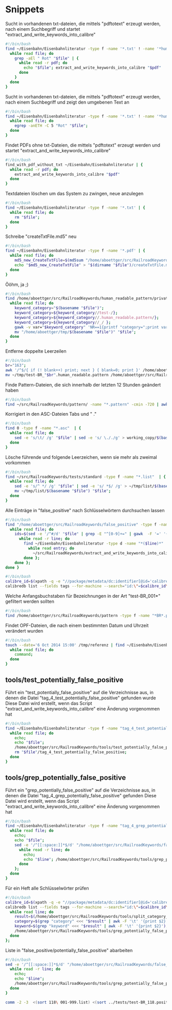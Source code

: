Snippets
==

Sucht in vorhandenen txt-dateien, die mittels "pdftotext" erzeugt werden, nach einem Suchbegriff und startet "extract_and_write_keywords_into_calibre"

```sh
#!/bin/bash
find ~/Eisenbahn/Eisenbahnliteratur -type f -name '*.txt' ! -name '*human-readable.txt' | {
  while read file; do
    grep -aEl " Rot" "$file" | {
      while read -r pdf; do
        echo "$file"; extract_and_write_keywords_into_calibre "$pdf"
      done
    }
  done
}
```

Sucht in vorhandenen txt-dateien, die mittels "pdftotext" erzeugt werden, nach einem Suchbegriff und zeigt den umgebenen Text an

```sh
#!/bin/bash
find ~/Eisenbahn/Eisenbahnliteratur -type f -name '*.txt' ! -name '*human-readable.txt' | {
  while read file; do
    egrep -anETH -C 5 "Rot" "$file";
  done
}

```

Findet PDFs ohne txt-Dateien, die mittels "pdftotext" erzeugt werden und startet "extract_and_write_keywords_into_calibre"

```sh
#!/bin/bash
find_with_pdf_without_txt ~/Eisenbahn/Eisenbahnliteratur | {
  while read -r pdf; do
    extract_and_write_keywords_into_calibre "$pdf"
  done
}
```

Textdateien löschen um das System zu zwingen, neue anzulegen

```sh
#!/bin/bash
find ~/Eisenbahn/Eisenbahnliteratur -type f -name '*.txt' | {
  while read file; do
    rm "$file";
  done
}
```

Schreibe "createTxtFile.md5" neu

```sh
#!/bin/bash
find ~/Eisenbahn/Eisenbahnliteratur -type f -name '*.pdf' | {
  while read file; do
    md5_new_CreateTxtFile=$(md5sum "/home/aboettger/src/RailroadKeywords/functions/createTxtFile.sh"  | gawk  -F ' ' '{print $1}');
    echo "$md5_new_CreateTxtFile" > "$(dirname "$file")/createTxtFile.md5";
  done
}
```

Ööhm, ja ;)
```sh
#!/bin/bash
find /home/aboettger/src/RailroadKeywords/human_readable_pattern/private -type f -name "test-*.pattern" | {
  while read file; do
    keyword_category="$(basename "$file")";
    keyword_category=${keyword_category//test-/};
    keyword_category=${keyword_category//.human_readable.pattern/}; 
    keyword_category=${keyword_category//_/ };
    gawk -v var="$keyword_category" 'NR==1{printf "category=";print var;print;print} NR!=1' "$file"  > "/home/aboettger/tmp/$(basename "$file")";
    mv "/home/aboettger/tmp/$(basename "$file")" "$file";
  done
}
```

Entferne doppelte Leerzeilen

```sh
#!/bin/bash
br="163";
awk '/^$/{ if (! blank++) print; next } { blank=0; print }' /home/aboettger/src/RailroadKeywords/human_readable_pattern/standard/test-BR_"$br".human_readable.pattern > ~/tmp/test-BR_"$br".human_readable.pattern;
mv ~/tmp/test-BR_"$br".human_readable.pattern /home/aboettger/src/RailroadKeywords/human_readable_pattern/standard/test-BR_"$br".human_readable.pattern
```

Finde Pattern-Dateien, die sich innerhalb der letzten 12 Stunden geändert haben

```sh
#!/bin/bash
find ~/src/RailroadKeywords/pattern/ -name "*.pattern" -cmin -720 | awk -F/ '{print $7}' | sort
```

Korrigiert in den ASC-Dateien Tabs und " ."

```sh
#!/bin/bash
find 0 -type f -name "*.asc"  | {
  while read file; do
    sed -e 's/\t/ /g' "$file" | sed -e 's/ \././g' > working_copy/$(basename "$file");
  done
}
```

Lösche führende und folgende Leerzeichen, wenn sie mehr als zweimal vorkommen

```sh
#!/bin/bash
find ~/src/RailroadKeywords/tests/standard -type f -name "*.list"  | {
  while read file; do
    sed -e 's/^ */ /g' "$file" | sed -e 's/ *$/ /g' > ~/tmp/list/$(basename "$file");
    mv ~/tmp/list/$(basename "$file") "$file";
  done
}
```

Alle Einträge in "false_positive" nach Schlüsselwörtern durchsuchen lassen

```sh
#!/bin/bash
find "/home/aboettger/src/RailroadKeywords/false_positive" -type f -name "*.pattern" | {
  while read file; do
    ids=$(sed -e '/^#/d' "$file" | grep -E "^[0-9]+=" | gawk  -F '=' '{print $1}' | sort | uniq); echo "$ids" | {
      while read -r line; do
        find ~/Eisenbahn/Eisenbahnliteratur -type d -name "*($line)*" | {
          while read entry; do
            ~/src/RailroadKeywords/extract_and_write_keywords_into_calibre "$entry";
        done };
    done };
done }
```

```sh
#!/bin/bash
calibre_id=$(xpath -q -e "//package/metadata/dc:identifier[@id='calibre_id']/text()" "./metadata.opf");
calibredb list --fields tags --for-machine --search="id:\"=$calibre_id\"" --library-path ~/Eisenbahn/Eisenbahnliteratur  | jshon -e 0 -e "tags" | tr -d "[" | tr -d "]" | tr -d "," | tr -d "\"" | sed -e 's/\\//' | sed -e 's/^ *//g' | sed -e 's/ *$//g' | sed -e '/^$/d'
```


Welche Anfangsbuchstaben für Bezeichnungen in der Art "test-BR_001*" gefiltert werden sollten

```sh
#!/bin/bash
find /home/aboettger/src/RailroadKeywords/pattern -type f -name "*BR*.pattern" | awk -F "_" '{print $2}' | grep -o "[A-Z]*" | sort | uniq
```

Findet OPF-Dateien, die nach einem bestimmten Datum und Uhrzeit verändert wurden

```sh
#!/bin/bash
touch --date='6 Oct 2014 15:00' /tmp/referenz | find ~/Eisenbahn/Eisenbahnliteratur -type f -name "*.opf" -cnewer /tmp/referenz -exec dirname {} \; | {
  while read file; do
    command;
  done
}
```

tools/test_potentially_false_positive
--

Führt ein "test_potentially_false_positive" auf die Verzeichnisse aus, in denen die Datei "tag_4_test_potentially_false_positive" gefunden wurde
Diese Datei wird erstellt, wenn das Script "extract_and_write_keywords_into_calibre" eine Änderung vorgenommen hat

```sh
#!/bin/bash
find ~/Eisenbahn/Eisenbahnliteratur -type f -name "tag_4_test_potentially_false_positive" -exec dirname {} \; | {
  while read file; do
    echo;
    echo "$file";
    /home/aboettger/src/RailroadKeywords/tools/test_potentially_false_positive "$file";
    rm "$file"/tag_4_test_potentially_false_positive;
  done
}
```

tools/grep_potentially_false_positive
--

Führt ein "grep_potentially_false_positive" auf die Verzeichnisse aus, in denen die Datei "tag_4_grep_potentially_false_positive" gefunden
Diese Datei wird erstellt, wenn das Script "extract_and_write_keywords_into_calibre" eine Änderung vorgenommen hat

```sh
#!/bin/bash
find ~/Eisenbahn/Eisenbahnliteratur -type f -name "tag_4_grep_potentially_false_positive" -exec dirname {} \; | {
  while read file; do
    echo;
    echo "$file";
    sed -e '/^[[:space:]]*$/d' "/home/aboettger/src/RailroadKeywords/false_positive/potentially_false_positive" | sed -e '/^[[:space:]]*#/d' | {
      while read -r line; do
        echo;
        echo "$line"; /home/aboettger/src/RailroadKeywords/tools/grep_potentially_false_positive "$file" "*" "$line";
      done
    };
  done
}
```
Für ein Heft alle Schlüsselwörter prüfen

```sh
#!/bin/bash
calibre_id=$(xpath -q -e "//package/metadata/dc:identifier[@id='calibre_id']/text()" "./metadata.opf");
calibredb list --fields tags --for-machine --search="id:\"=$calibre_id\"" --library-path ~/Eisenbahn/Eisenbahnliteratur  | jshon -e 0 -e "tags" | tr -d "[" | tr -d "]" | tr -d "," | tr -d "\"" | sed 's/\\//' | sed 's/^ *//g' | sed 's/ *$//g' | sed '/^$/d' | {
  while read line; do
    result=$(/home/aboettger/src/RailroadKeywords/tools/split_category_and_keyword "$line");
    category=$(grep "category" <<< "$result" | awk -F '\t' '{print $2}');
    keyword=$(grep "keyword" <<< "$result" | awk -F '\t' '{print $2}');
    /home/aboettger/src/RailroadKeywords/tools/grep_potentially_false_positive . "$category" "$keyword";
  done
};
```
Liste in "false_positive/potentially_false_positive" abarbeiten

```sh
#!/bin/bash
sed -e '/^[[:space:]]*$/d' "/home/aboettger/src/RailroadKeywords/false_positive/potentially_false_positive" | sed -e '/^[[:space:]]*#/d' | {
  while read -r line; do
    echo;
    echo "$line";
    /home/aboettger/src/RailroadKeywords/tools/grep_potentially_false_positive ~/Eisenbahn/Eisenbahnliteratur "*" "$line";
  done
}
```

```sh
comm -2 -3  <(sort 118\ 001-999.list) <(sort ../tests/test-BR_118.positive.002.list)
```
